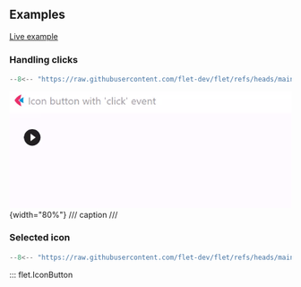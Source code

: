 ## Examples

[Live example](https://flet-controls-gallery.fly.dev/buttons/iconbutton)

### Handling clicks

```python
--8<-- "https://raw.githubusercontent.com/flet-dev/flet/refs/heads/main/sdk/python/examples/controls/icon-button/handling-clicks.py"
```

![handling-clicks](https://raw.githubusercontent.com/flet-dev/flet/main/sdk/python/examples/controls/icon-button/media/handling-clicks.gif){width="80%"}
/// caption
///

### Selected icon

```python
--8<-- "https://raw.githubusercontent.com/flet-dev/flet/refs/heads/main/sdk/python/examples/controls/icon-button/selected-icon.py"
```

::: flet.IconButton
